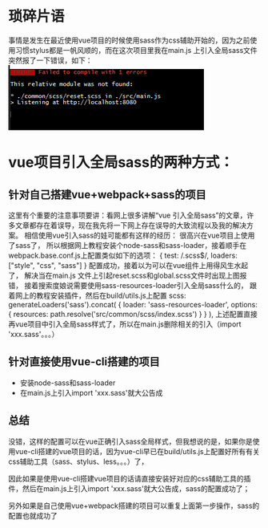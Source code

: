 # 琐碎片语
事情是发生在最近使用vue项目的时候使用sass作为css辅助开始的，因为之前使用习惯stylus都是一帆风顺的，而在这次项目里我在main.js 上引入全局sass文件突然报了一下错误，如下：
![vue引入sass全局](https://github.com/liejiayong/docs/blob/master/Blog-images/vue%E5%BC%95%E5%85%A5%E5%85%A8%E5%B1%80sass%E5%BC%95%E5%8F%91%E7%9A%84%E6%8A%A5%E9%94%99%E8%A1%80%E6%A1%88-twicetech.top.png?raw=true)

# vue项目引入全局sass的两种方式：
## 针对自己搭建vue+webpack+sass的项目
这里有个重要的注意事项要讲：看网上很多讲解“vue 引入全局sass”的文章，许多文章都存在着误导，现在我先将一下网上存在误导的大致流程以及我的解决方案。
相信使用vue引入sass的娃可能都有这样的经历：
很高兴在vue项目上使用了sass了， 所以根据网上教程安装个node-sass和sass-loader，接着顺手在webpack.base.conf.js上配置类似如下的选项：
{
   test: /\.scss$/,
   loaders: ["style", "css", "sass"]
}
配置成功，接着以为可以在vue组件上用得风生水起了，
解决当在main.js 文件上引起reset.scss和global.scss文件时出现上图报错，
接着搜索度娘说需要使用sass-resources-loader引入全局sass什么的，
跟着网上的教程安装插件，然后在build/utils.js上配置
    scss: generateLoaders('sass').concat(
      {
        loader: 'sass-resources-loader',
        options: {
          resources: path.resolve('src/common/scss/index.scss')
        }
      }
    ),
上述配置直接再vue项目中引入全局sass样式了，所以在main.js删除相关的引入（import 'xxx.sass'。。。）

## 针对直接使用vue-cli搭建的项目
+ 安装node-sass和sass-loader
+ 在main.js上引入import 'xxx.sass'就大公告成

## 总结
没错，这样的配置可以在vue正确引入sass全局样式，但我想说的是，如果你是使用vue-cli搭建的vue项目的话，因为vue-cli早已在build/utils.js上配置好所有有关css辅助工具（sass、stylus、less。。。）了，

因此如果是使用vue-cli搭建vue项目的话请直接安装好对应的css辅助工具的插件，然后在main.js上引入import 'xxx.sass'就大公告成，sass的配置成功了；

另外如果是自己使用vue+webpack搭建的项目可以重复上面第一步操作，sass的配置也就成功了

